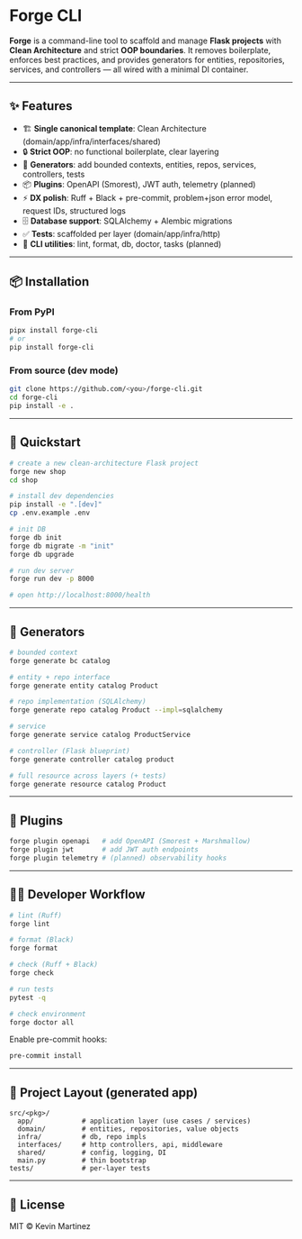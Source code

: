 # Forge CLI

**Forge** is a command-line tool to scaffold and manage **Flask projects** with **Clean Architecture** and strict **OOP boundaries**.
It removes boilerplate, enforces best practices, and provides generators for entities, repositories, services, and controllers — all wired with a minimal DI container.

---

## ✨ Features

* 🏗️ **Single canonical template**: Clean Architecture (domain/app/infra/interfaces/shared)
* 🔒 **Strict OOP**: no functional boilerplate, clear layering
* 🧩 **Generators**: add bounded contexts, entities, repos, services, controllers, tests
* 📦 **Plugins**: OpenAPI (Smorest), JWT auth, telemetry (planned)
* ⚡ **DX polish**: Ruff + Black + pre-commit, problem+json error model, request IDs, structured logs
* 🗄️ **Database support**: SQLAlchemy + Alembic migrations
* ✅ **Tests**: scaffolded per layer (domain/app/infra/http)
* 🔧 **CLI utilities**: lint, format, db, doctor, tasks (planned)

---

## 📦 Installation

### From PyPI

```bash
pipx install forge-cli
# or
pip install forge-cli
```

### From source (dev mode)

```bash
git clone https://github.com/<you>/forge-cli.git
cd forge-cli
pip install -e .
```

---

## 🚀 Quickstart

```bash
# create a new clean-architecture Flask project
forge new shop
cd shop

# install dev dependencies
pip install -e ".[dev]"
cp .env.example .env

# init DB
forge db init
forge db migrate -m "init"
forge db upgrade

# run dev server
forge run dev -p 8000

# open http://localhost:8000/health
```

---

## 🧩 Generators

```bash
# bounded context
forge generate bc catalog

# entity + repo interface
forge generate entity catalog Product

# repo implementation (SQLAlchemy)
forge generate repo catalog Product --impl=sqlalchemy

# service
forge generate service catalog ProductService

# controller (Flask blueprint)
forge generate controller catalog product

# full resource across layers (+ tests)
forge generate resource catalog Product
```

---

## 🔌 Plugins

```bash
forge plugin openapi   # add OpenAPI (Smorest + Marshmallow)
forge plugin jwt       # add JWT auth endpoints
forge plugin telemetry # (planned) observability hooks
```

---

## 🧑‍💻 Developer Workflow

```bash
# lint (Ruff)
forge lint

# format (Black)
forge format

# check (Ruff + Black)
forge check

# run tests
pytest -q

# check environment
forge doctor all
```

Enable pre-commit hooks:

```bash
pre-commit install
```

---

## 📂 Project Layout (generated app)

```
src/<pkg>/
  app/            # application layer (use cases / services)
  domain/         # entities, repositories, value objects
  infra/          # db, repo impls
  interfaces/     # http controllers, api, middleware
  shared/         # config, logging, DI
  main.py         # thin bootstrap
tests/            # per-layer tests
```

---

## 📜 License

MIT © Kevin Martinez

